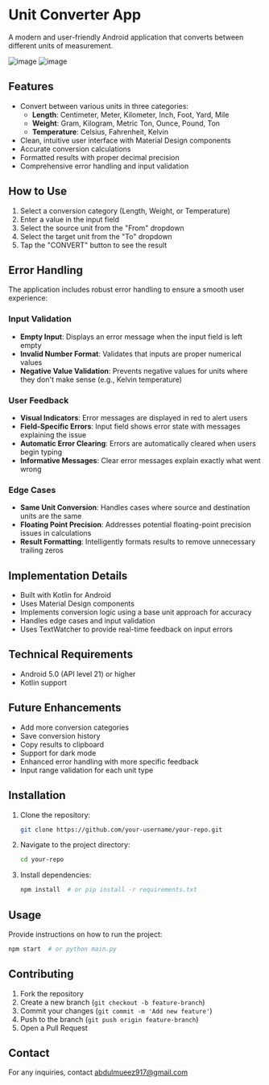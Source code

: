 # Unit Converter App
A modern and user-friendly Android application that converts between different units of measurement.


![image](https://github.com/user-attachments/assets/fac44572-03a8-4df4-b2e4-10125ec7f20d)
![image](https://github.com/user-attachments/assets/48f07e38-be33-4a42-89ea-9d3280bd7240)

## Features
- Convert between various units in three categories:
  - **Length**: Centimeter, Meter, Kilometer, Inch, Foot, Yard, Mile
  - **Weight**: Gram, Kilogram, Metric Ton, Ounce, Pound, Ton
  - **Temperature**: Celsius, Fahrenheit, Kelvin
- Clean, intuitive user interface with Material Design components
- Accurate conversion calculations
- Formatted results with proper decimal precision
- Comprehensive error handling and input validation

## How to Use
1. Select a conversion category (Length, Weight, or Temperature)
2. Enter a value in the input field
3. Select the source unit from the "From" dropdown
4. Select the target unit from the "To" dropdown
5. Tap the "CONVERT" button to see the result

## Error Handling
The application includes robust error handling to ensure a smooth user experience:

### Input Validation
- **Empty Input**: Displays an error message when the input field is left empty
- **Invalid Number Format**: Validates that inputs are proper numerical values
- **Negative Value Validation**: Prevents negative values for units where they don't make sense (e.g., Kelvin temperature)

### User Feedback
- **Visual Indicators**: Error messages are displayed in red to alert users
- **Field-Specific Errors**: Input field shows error state with messages explaining the issue
- **Automatic Error Clearing**: Errors are automatically cleared when users begin typing
- **Informative Messages**: Clear error messages explain exactly what went wrong

### Edge Cases
- **Same Unit Conversion**: Handles cases where source and destination units are the same
- **Floating Point Precision**: Addresses potential floating-point precision issues in calculations
- **Result Formatting**: Intelligently formats results to remove unnecessary trailing zeros

## Implementation Details
- Built with Kotlin for Android
- Uses Material Design components
- Implements conversion logic using a base unit approach for accuracy
- Handles edge cases and input validation
- Uses TextWatcher to provide real-time feedback on input errors

## Technical Requirements
- Android 5.0 (API level 21) or higher
- Kotlin support

## Future Enhancements
- Add more conversion categories
- Save conversion history
- Copy results to clipboard
- Support for dark mode
- Enhanced error handling with more specific feedback
- Input range validation for each unit type

## Installation
1. Clone the repository:
   ```sh
   git clone https://github.com/your-username/your-repo.git
   ```
2. Navigate to the project directory:
   ```sh
   cd your-repo
   ```
3. Install dependencies:
   ```sh
   npm install  # or pip install -r requirements.txt
   ```

## Usage
Provide instructions on how to run the project:
```sh
npm start  # or python main.py
```

## Contributing
1. Fork the repository
2. Create a new branch (`git checkout -b feature-branch`)
3. Commit your changes (`git commit -m 'Add new feature'`)
4. Push to the branch (`git push origin feature-branch`)
5. Open a Pull Request

## Contact
For any inquiries, contact [abdulmueez917@gmail.com](abdulmueez917@gmail.com)
